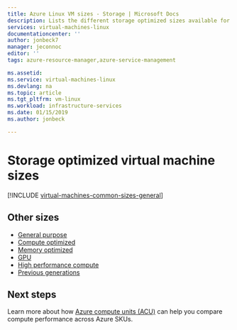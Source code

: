 ```yaml
---
title: Azure Linux VM sizes - Storage | Microsoft Docs
description: Lists the different storage optimized sizes available for Linux virtual machines in Azure. Lists information about the number of vCPUs, data disks and NICs as well as storage throughput and network bandwidth for sizes in this series.
services: virtual-machines-linux
documentationcenter: ''
author: jonbeck7
manager: jeconnoc
editor: ''
tags: azure-resource-manager,azure-service-management

ms.assetid: 
ms.service: virtual-machines-linux
ms.devlang: na
ms.topic: article
ms.tgt_pltfrm: vm-linux
ms.workload: infrastructure-services
ms.date: 01/15/2019
ms.author: jonbeck

---
```


# Storage optimized virtual machine sizes

[!INCLUDE [virtual-machines-common-sizes-general](../../../includes/virtual-machines-common-sizes-storage.md)]



## Other sizes
- [General purpose](sizes-general.md)
- [Compute optimized](sizes-compute.md)
- [Memory optimized](sizes-memory.md)
- [GPU](sizes-gpu.md)
- [High performance compute](sizes-hpc.md)
- [Previous generations](sizes-previous-gen.md)

## Next steps
Learn more about how [Azure compute units (ACU)](acu.md) can help you compare compute performance across Azure SKUs.

